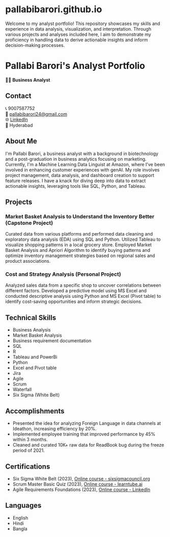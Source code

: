 # pallabibarori.github.io
Welcome to my analyst portfolio! This repository showcases my skills and experience in data analysis, visualization, and interpretation. Through various projects and analyses included here, I aim to demonstrate my proficiency in handling data to derive actionable insights and inform decision-making processes.

# Pallabi Barori's Analyst Portfolio

👩‍💼 **Business Analyst**

## Contact
📞 9007587752  
📧 pallabibarori24@gmail.com  
🌐 [LinkedIn](https://www.linkedin.com/in/pallabi-barori-9b5060199/)  
📍 Hyderabad

## About Me
I'm Pallabi Barori, a business analyst with a background in biotechnology and a post-graduation in business analytics focusing on marketing. Currently, I'm a Machine Learning Data Linguist at Amazon, where I've been involved in enhancing customer experiences with genAI. My role involves project management, data analysis, and dashboard creation to support feature releases. I have a knack for diving deep into data to extract actionable insights, leveraging tools like SQL, Python, and Tableau.

## Projects

### Market Basket Analysis to Understand the Inventory Better (Capstone Project)
Curated data from various platforms and performed data cleaning and exploratory data analysis (EDA) using SQL and Python. Utilized Tableau to visualize shopping patterns in a local grocery store. Employed Market Basket Analysis and Apriori Algorithm to identify buying patterns and optimize inventory management strategies based on regional sales and product associations.

### Cost and Strategy Analysis (Personal Project)
Analyzed sales data from a specific shop to uncover correlations between different factors. Developed a predictive model using MS Excel and conducted descriptive analysis using Python and MS Excel (Pivot table) to identify cost-saving opportunities and inform strategic decisions.

## Technical Skills
- Business Analysis
- Market Basket Analysis
- Business requirement documentation
- SQL
- R
- Tableau and PowerBi
- Python
- Excel and Pivot table
- Jira
- Agile
- Scrum
- Waterfall
- Six Sigma (White Belt)

## Accomplishments
- Presented the idea for analyzing Foreign Language in data channels at Ideathon, increasing efficiency by 20%.
- Implemented employee training that improved performance by 45% within 3 months.
- Cleaned and curated 10K+ raw data for ReadBook bug during the freeze period of 2021.

## Certifications
- Six Sigma White Belt (2023), [Online course - sixsigmacouncil.org](https://www.sixsigmacouncil.org)
- Scrum Master Basic Quiz (2023), [Online course - learntube.ai](https://learntube.ai)
- Agile Requirements Foundations (2023), [Online course - LinkedIn](https://www.linkedin.com/)

## Languages
- English
- Hindi
- Bangla
